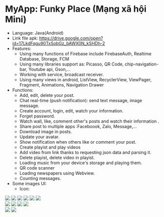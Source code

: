 # MyApp: Funky Place (Mạng xã hội Mini)
- Language: Java(Android)
- Link file apk: https://drive.google.com/open?id=17LkdFqgu90TxSobGz_bAWX0N_kSHDh-2
- Features:
  + Using many functions of Firebase include FirebaseAuth, Realtime Database, Storage, FCM
  + Using many libraries support as: Picasso, QR Code, chip-navigation-bar, Youtube api, Gson,...
  + Working with service, broadcast receiver.
  + Using many views in android, ListView, RecyclerView, ViewPager, Fragment, Animations, Navigation Drawer
- Functions:
  + Add, edit, delete your post.
  + Chat real-time (push notification): send text message, image message.
  + Create account, login, edit, watch your information.
  + Forget password.
  + Watch wall, like, comment other's posts and watch their information .
  + Share post to multiple apps :Faceboook, Zalo, Message,...
  + Download image in posts.
  + Update your avatar.
  + Show notification when others like or comment your post.
  + Create playist and play videos 
  + Add video from link thanks to requesting json data and parsing it.
  + Delete playist, delete video in playist.
  + Loading music from your device's storage and playing them.
  + QR code scanner
  + Loading newspapers using Webview.
  + Counting messages.
 - Some images UI:
    + Icon: 
  
  ![](https://firebasestorage.googleapis.com/v0/b/phucarus-social-app.appspot.com/o/logo.png?alt=media&token=4b0c0bf4-5c07-43e9-a8be-9496adfad1d1)
  ![](https://firebasestorage.googleapis.com/v0/b/phucarus-social-app.appspot.com/o/Screenshot_2020-05-14-15-43-23-70.png?alt=media&token=9a6d65fb-b60b-4821-8f13-4d16df634e76)
   ![](https://firebasestorage.googleapis.com/v0/b/phucarus-social-app.appspot.com/o/Screenshot_2020-05-14-15-43-53-86.png?alt=media&token=293396b5-795c-446a-b017-88fb333a3de3)
   ![](https://firebasestorage.googleapis.com/v0/b/phucarus-social-app.appspot.com/o/Screenshot_2020-05-14-15-44-07-09.png?alt=media&token=e825f016-6715-4aef-b73d-20b1185c04cc)
   ![](https://firebasestorage.googleapis.com/v0/b/phucarus-social-app.appspot.com/o/Screenshot_2020-05-14-15-44-54-14.png?alt=media&token=a360052a-e0f6-4fda-93e5-08d024d13b01)
          ![](https://firebasestorage.googleapis.com/v0/b/phucarus-social-app.appspot.com/o/Screenshot_2020-05-14-15-44-59-18.png?alt=media&token=22cb74b2-0d8a-4eb5-8e1e-010971fac9aa)    
    ![](https://firebasestorage.googleapis.com/v0/b/phucarus-social-app.appspot.com/o/Screenshot_2020-05-14-15-45-06-22.png?alt=media&token=cd87ec7d-ca62-40f9-b4df-1993230decc9)
      ![](https://firebasestorage.googleapis.com/v0/b/phucarus-social-app.appspot.com/o/Screenshot_2020-05-14-15-45-27-12.png?alt=media&token=0df9528c-b3d8-4199-b2ff-794d23eb6d2b)
        ![](https://firebasestorage.googleapis.com/v0/b/phucarus-social-app.appspot.com/o/Screenshot_2020-05-14-15-45-40-13.png?alt=media&token=d8e39dbb-0a3e-4915-a75d-25be653c78f9)
          ![](https://firebasestorage.googleapis.com/v0/b/phucarus-social-app.appspot.com/o/Screenshot_2020-05-14-15-46-02-70.png?alt=media&token=9e85727f-53ef-4198-9f1a-0710c20e4cb2)    
    ![](https://firebasestorage.googleapis.com/v0/b/phucarus-social-app.appspot.com/o/Screenshot_2020-05-14-15-50-21-82.png?alt=media&token=ee6b920c-b249-4e83-9a91-272d9796d57e)
      ![](https://firebasestorage.googleapis.com/v0/b/phucarus-social-app.appspot.com/o/Screenshot_2020-05-14-15-50-42-11.png?alt=media&token=f62dbc6b-1a12-4b6b-a5f3-0babcca3d1d4)
      
